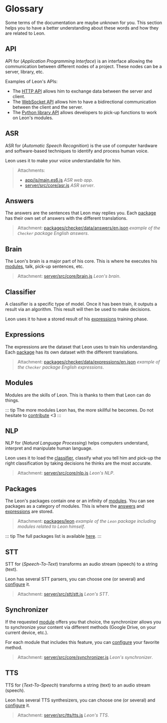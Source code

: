 # Glossary

Some terms of the documentation are maybe unknown for you. This section helps you to have a better understanding about these words and how they are related to Leon.

## API

API for (*Application Programming Interface*) is an interface allowing the communication between different nodes of a project. These nodes can be a server, library, etc.

Examples of Leon's APIs:
- The [HTTP API](https://github.com/leon-ai/leon/tree/develop/server/src/api) allows him to exchange data between the server and client.
- The [WebSocket API](https://github.com/leon-ai/leon/blob/develop/server/src/core/server.js) allows him to have a bidirectional communication between the client and the server.
- The [Python library API](https://github.com/leon-ai/leon/blob/develop/bridges/python/utils.py) allows developers to pick-up functions to work on Leon's modules.

## ASR

ASR for (*Automatic Speech Recognition*) is the use of computer hardware and software-based techniques to identify and process human voice.

Leon uses it to make your voice understandable for him.

> Attachments:
> - [app/js/main.es6.js](https://github.com/leon-ai/leon/blob/develop/app/js/main.es6.js) *ASR web app*.
> - [server/src/core/asr.js](https://github.com/leon-ai/leon/blob/develop/server/src/core/asr.js) *ASR server*.

## Answers

The answers are the sentences that Leon may replies you.
Each [package](/glossary.md#packages) has their own set of answers with the different translations.

> Attachment: [packages/checker/data/answers/en.json](https://github.com/leon-ai/leon/blob/develop/packages/checker/data/answers/en.json) *example of the `Checker` package English answers*.

## Brain

The Leon's brain is a major part of his core. This is where he executes his [modules](/glossary.md#modules), talk, pick-up sentences, etc.

> Attachment: [server/src/core/brain.js](https://github.com/leon-ai/leon/blob/develop/server/src/core/brain.js) *Leon's brain*.

## Classifier

A classifier is a specific type of model. Once it has been train, it outputs a result via an algorithm.
This result will then be used to make decisions.

Leon uses it to have a stored result of his [expressions](/glossary.md#expressions) training phase.

## Expressions

The expressions are the dataset that Leon uses to train his understanding.
Each [package](/glossary.md#packages) has its own dataset with the different translations.

> Attachment: [packages/checker/data/expressions/en.json](https://github.com/leon-ai/leon/blob/develop/packages/checker/data/expressions/en.json) *example of the `Checker` package English expressions*.

## Modules

Modules are the skills of Leon. This is thanks to them that Leon can do things.

::: tip
The more modules Leon has, the more skillful he becomes.
Do not hesitate to [contribute](https://github.com/leon-ai/leon/blob/develop/.github/CONTRIBUTING.md) <3
:::

## NLP

NLP for (*Natural Language Processing*) helps computers understand, interpret and manipulate human language.

Leon uses it to load the [classifier](/glossary.md#classifier), classify what you tell him and pick-up the right classification by taking decisions he thinks are the most accurate.

> Attachment: [server/src/core/nlp.js](https://github.com/leon-ai/leon/blob/develop/server/src/core/nlp.js) *Leon's NLP*.

## Packages

The Leon's packages contain one or an infinity of [modules](/glossary.md#modules). You can see packages as a category of modules. This is where the [answers](/glossary.md#answers) and [expressions](/glossary.md#expressions) are stored.

> Attachment: [packages/leon](https://github.com/leon-ai/leon/tree/develop/packages/leon) *example of the `Leon` package including modules related to Leon himself*.

::: tip
The full packages list is available [here](https://github.com/leon-ai/leon/tree/develop/packages).
:::

## STT

STT for (*Speech-To-Text*) transforms an audio stream (speech) to a string (text).

Leon has several STT parsers, you can choose one (or several) and [configure](/configuration.md#stt) it.

> Attachment: [server/src/stt/stt.js](https://github.com/leon-ai/leon/blob/develop/server/src/stt/stt.js) *Leon's STT*.

## Synchronizer

If the requested [module](/glossary.md#modules) offers you that choice, the synchronizer allows you to synchronize your content via different methods (Google Drive, on your current device, etc.).

For each module that includes this feature, you can [configure](/configuration.md#synchronizer) your favorite method.

> Attachment: [server/src/core/synchronizer.js](https://github.com/leon-ai/leon/blob/develop/server/src/core/synchronizer.js) *Leon's synchronizer*.

## TTS

TTS for (*Text-To-Speech*) transforms a string (text) to an audio stream (speech).

Leon has several TTS synthesizers, you can choose one (or several) and [configure](/configuration.md#tts) it.

> Attachment: [server/src/tts/tts.js](https://github.com/leon-ai/leon/blob/develop/server/src/tts/tts.js) *Leon's TTS*.
